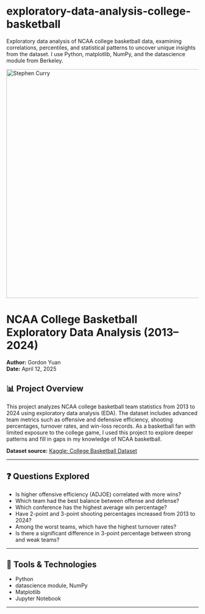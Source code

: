 # exploratory-data-analysis-college-basketball
Exploratory data analysis of NCAA college basketball data, examining correlations, percentiles, and statistical patterns to uncover unique insights from the dataset. I use Python, matplotlib, NumPy, and the datascience module from Berkeley. 

<img src="Untitled drawing (2).png" alt="Stephen Curry" width="600">

# NCAA College Basketball Exploratory Data Analysis (2013–2024)

**Author:** Gordon Yuan  
**Date:** April 12, 2025

## 📊 Project Overview

This project analyzes NCAA college basketball team statistics from 2013 to 2024 using exploratory data analysis (EDA). The dataset includes advanced team metrics such as offensive and defensive efficiency, shooting percentages, turnover rates, and win-loss records. As a basketball fan with limited exposure to the college game, I used this project to explore deeper patterns and fill in gaps in my knowledge of NCAA basketball.

**Dataset source:** [Kaggle: College Basketball Dataset](https://www.kaggle.com/datasets/andrewsundberg/college-basketball-dataset/data)

---

## ❓ Questions Explored

- Is higher offensive efficiency (ADJOE) correlated with more wins?
- Which team had the best balance between offense and defense?
- Which conference has the highest average win percentage?
- Have 2-point and 3-point shooting percentages increased from 2013 to 2024?
- Among the worst teams, which have the highest turnover rates?
- Is there a significant difference in 3-point percentage between strong and weak teams?

---

## 🧰 Tools & Technologies

- Python
- datascience module, NumPy
- Matplotlib
- Jupyter Notebook

---
